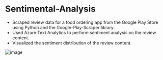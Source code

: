 # Sentimental-Analysis

- Scraped review data for a food ordering app from the Google Play Store using Python and the Google-Play-Scraper library.
- Used Azure Text Analytics to perform sentiment analysis on the review content.
- Visualized the sentiment distribution of the review content.

![image](https://user-images.githubusercontent.com/46122725/178155952-ea7b7d63-088d-46c2-b836-86d6664bdb15.png)
 




























